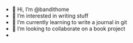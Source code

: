 - 👋 Hi, I’m @bandithome
- 👀 I’m interested in writing stuff
- 🌱 I’m currently learning to write a journal in git
- 💞️ I’m looking to collaborate on a book project
- 

<!---
bandithome/bandithome is a ✨ special ✨ repository because its `README.md` (this file) appears on your GitHub profile.
You can click the Preview link to take a look at your changes.
--->
